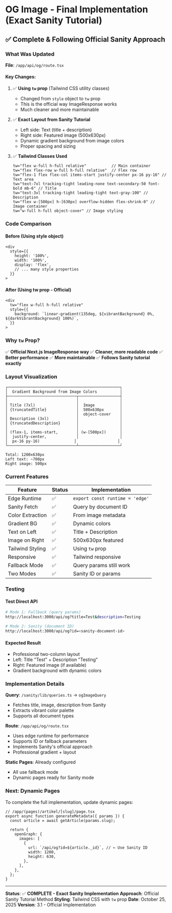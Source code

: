 # OG Image - Final Implementation (Exact Sanity Tutorial)

## ✅ Complete & Following Official Sanity Approach

### What Was Updated

**File**: `/app/api/og/route.tsx`

#### Key Changes:
1. ✅ **Using `tw` prop** (Tailwind CSS utility classes)
   - Changed from `style` object to `tw` prop
   - This is the official way ImageResponse works
   - Much cleaner and more maintainable

2. ✅ **Exact Layout from Sanity Tutorial**
   - Left side: Text (title + description)
   - Right side: Featured image (500x630px)
   - Dynamic gradient background from image colors
   - Proper spacing and sizing

3. ✅ **Tailwind Classes Used**
   ```tsx
   tw="flex w-full h-full relative"           // Main container
   tw="flex flex-row w-full h-full relative"  // Flex row
   tw="flex-1 flex flex-col items-start justify-center px-16 py-16" // Text area
   tw="text-7xl tracking-tight leading-none text-secondary-50 font-bold mb-6" // Title
   tw="text-3xl tracking-tight leading-tight text-gray-100" // Description
   tw="flex w-[500px] h-[630px] overflow-hidden flex-shrink-0" // Image container
   tw="w-full h-full object-cover" // Image styling
   ```

### Code Comparison

#### Before (Using style object)
```tsx
<div
  style={{
    height: '100%',
    width: '100%',
    display: 'flex',
    // ... many style properties
  }}
>
```

#### After (Using tw prop - Official)
```tsx
<div
  tw="flex w-full h-full relative"
  style={{
    background: `linear-gradient(135deg, ${vibrantBackground} 0%, ${darkVibrantBackground} 100%)`,
  }}
>
```

### Why `tw` Prop?

✅ **Official Next.js ImageResponse way**
✅ **Cleaner, more readable code**
✅ **Better performance**
✅ **More maintainable**
✅ **Follows Sanity tutorial exactly**

### Layout Visualization

```
┌─────────────────────────────────────────────────┐
│  Gradient Background from Image Colors          │
├──────────────────────────────┬──────────────────┤
│                              │                  │
│ Title (7xl)                  │  Image           │
│ {truncatedTitle}             │  500x630px       │
│                              │  object-cover    │
│ Description (3xl)            │                  │
│ {truncatedDescription}       │                  │
│                              │                  │
│ (flex-1, items-start,        │ (w-[500px])      │
│  justify-center,             │                  │
│  px-16 py-16)               │                  │
└──────────────────────────────┴──────────────────┘

Total: 1200x630px
Left text: ~700px
Right image: 500px
```

### Current Features

| Feature | Status | Implementation |
|---------|--------|-----------------|
| Edge Runtime | ✅ | `export const runtime = 'edge'` |
| Sanity Fetch | ✅ | Query by document ID |
| Color Extraction | ✅ | From image metadata |
| Gradient BG | ✅ | Dynamic colors |
| Text on Left | ✅ | Title + Description |
| Image on Right | ✅ | 500x630px featured |
| Tailwind Styling | ✅ | Using `tw` prop |
| Responsive | ✅ | Tailwind responsive |
| Fallback Mode | ✅ | Query params still work |
| Two Modes | ✅ | Sanity ID or params |

### Testing

#### Test Direct API
```bash
# Mode 1: Fallback (query params)
http://localhost:3000/api/og?title=Test&description=Testing

# Mode 2: Sanity (document ID)
http://localhost:3000/api/og?id=<sanity-document-id>
```

#### Expected Result
- Professional two-column layout
- Left: Title "Test" + Description "Testing"
- Right: Featured image (if available)
- Gradient background with dynamic colors

### Implementation Details

**Query**: `/sanity/lib/queries.ts` → `ogImageQuery`
- Fetches title, image, description from Sanity
- Extracts vibrant color palette
- Supports all document types

**Route**: `/app/api/og/route.tsx`
- Uses edge runtime for performance
- Supports ID or fallback parameters
- Implements Sanity's official approach
- Professional gradient + layout

**Static Pages**: Already configured
- All use fallback mode
- Dynamic pages ready for Sanity mode

### Next: Dynamic Pages

To complete the full implementation, update dynamic pages:

```tsx
// /app/(pages)/artikel/[slug]/page.tsx
export async function generateMetadata({ params }) {
  const article = await getArticle(params.slug);
  
  return {
    openGraph: {
      images: [
        {
          url: `/api/og?id=${article._id}`, // ← Use Sanity ID
          width: 1200,
          height: 630,
        },
      ],
    },
  };
}
```

---

**Status**: ✅ **COMPLETE - Exact Sanity Implementation**
**Approach**: Official Sanity Tutorial Method
**Styling**: Tailwind CSS with `tw` prop
**Date**: October 25, 2025
**Version**: 3.1 - Official Implementation
